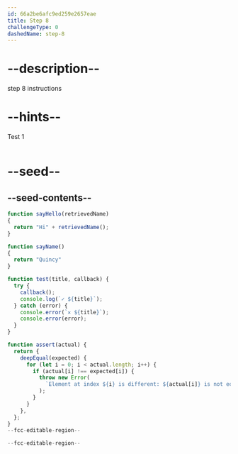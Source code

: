```yaml
---
id: 66a2be6afc9ed259e2657eae
title: Step 8
challengeType: 0
dashedName: step-8
---
```


# --description--

step 8 instructions

# --hints--

Test 1

```js

```

# --seed--

## --seed-contents--

```js
function sayHello(retrievedName)
{
  return "Hi" + retrievedName(); 
}

function sayName()
{
  return "Quincy" 
}

function test(title, callback) {
  try {
    callback();
    console.log(`✓ ${title}`);
  } catch (error) {
    console.error(`✕ ${title}`);
    console.error(error);
  }
}

function assert(actual) {
  return {
    deepEqual(expected) {
      for (let i = 0; i < actual.length; i++) {
        if (actual[i] !== expected[i]) {
          throw new Error(
            `Element at index ${i} is different: ${actual[i]} is not equal to ${expected[i]}`
          );
        }
      }
    },
  };
}
--fcc-editable-region--

--fcc-editable-region--
```
